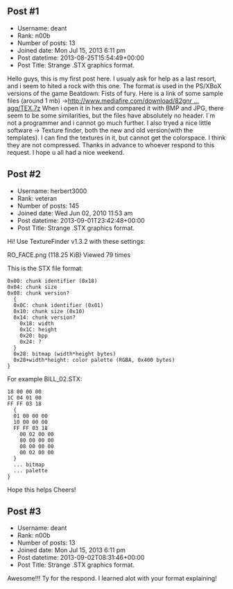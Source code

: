## Post #1
- Username: deant
- Rank: n00b
- Number of posts: 13
- Joined date: Mon Jul 15, 2013 6:11 pm
- Post datetime: 2013-08-25T15:54:49+00:00
- Post Title: Strange .STX graphics format.

Hello guys, 
this is my first post here.  I usualy ask for  help as a last resort, and i  seem to hited  a rock with this one. The format is used in the PS/XBoX versions of the game  Beatdown: Fists of fury. Here is a  link of some sample  files (around 1 mb) ->[http://www.mediafire.com/download/82gnr ... agq/TEX.7z](http://www.mediafire.com/download/82gnr6kpp65yagq/TEX.7z)
When i  open it  in  hex and compared it with BMP  and  JPG, there seem to  be some  similarities, but the files have  absolutely no header.  I`m not  a programmer and  i cannot  go much further. I  also  tryed a nice little  software -> Texture finder, both the new  and old version(with the templates). I  can find the textures  in it, but cannot get the colorspace. I think they are not compressed. 
Thanks in advance to whoever respond to this request.
I hope u all had a nice weekend.
## Post #2
- Username: herbert3000
- Rank: veteran
- Number of posts: 145
- Joined date: Wed Jun 02, 2010 11:53 am
- Post datetime: 2013-09-01T23:42:48+00:00
- Post Title: Strange .STX graphics format.

Hi!
Use TextureFinder v1.3.2 with these settings:



RO_FACE.png (118.25 KiB) Viewed 79 times



This is the STX file format:

```
0x00: chunk identifier (0x18)
0x04: chunk size
0x08: chunk version?
  {
  0x0C: chunk identifier (0x01)
  0x10: chunk size (0x10)
  0x14: chunk version?
    0x18: width
    0x1C: height
    0x20: bpp
    0x24: ?
  }
  0x28: bitmap (width*height bytes)
  0x28+width*height: color palette (RGBA, 0x400 bytes)
}
```


For example BILL_02.STX:

```
18 00 00 00
1C 04 01 00
FF FF 03 18
  {
  01 00 00 00
  10 00 00 00
  FF FF 03 18
    00 02 00 00
    80 00 00 00
    08 00 00 00
    00 02 00 00
  }
  ... bitmap
  ... palette
}
```

Hope this helps 
Cheers!
## Post #3
- Username: deant
- Rank: n00b
- Number of posts: 13
- Joined date: Mon Jul 15, 2013 6:11 pm
- Post datetime: 2013-09-02T08:31:46+00:00
- Post Title: Strange .STX graphics format.

Awesome!!! Ty for the  respond. I learned alot with your format explaining!
